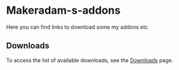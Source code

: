 # Makeradam-s-addons
Here you can find links to download some my addons etc

## Downloads

To access the list of available downloads, see the [Downloads](Downloads.md) page.
